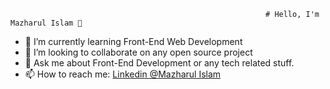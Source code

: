                                                              # Hello, I'm Mazharul Islam 👋
- 🌱 I’m currently learning Front-End Web Development
- 👯 I’m looking to collaborate on any open source project
- 💬 Ask me about Front-End Development or any tech related stuff.
- 📫 How to reach me: [Linkedin @Mazharul Islam](https://www.linkedin.com/in/mazharul-islam-82b8b1187/)
